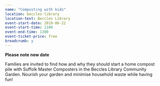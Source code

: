 ```yaml
---
name: "Composting with kids"
location: beccles-library
location-text: Beccles Library
event-start-date: 2019-06-22
event-start-time: 1100
event-end-time: 1300
event-ticket-price: free
breadcrumb: y
---
```


**Please note new date**

Families are invited to find how and why they should start a home compost pile with Suffolk Master Composters in the Beccles Library Community Garden. Nourish your garden and minimise household waste while having fun!
